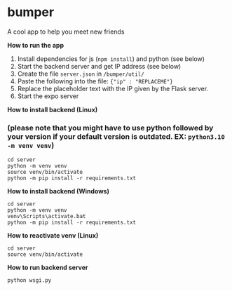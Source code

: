 # bumper
A cool app to help you meet new friends

**How to run the app**
1. Install dependencies for js (`npm install`) and python (see below)
2. Start the backend server and get IP address (see below)
3. Create the file `server.json` in `/bumper/util/`
4. Paste the following into the file: `{"ip" : "REPLACEME"}`
5. Replace the placeholder text with the IP given by the Flask server.
6. Start the expo server

**How to install backend (Linux)**
### (please note that you might have to use python followed by your version if your default version is outdated. EX: `python3.10 -m venv venv`)
```
cd server
python -m venv venv
source venv/bin/activate
python -m pip install -r requirements.txt
```

**How to install backend (Windows)**
```
cd server
python -m venv venv
venv\Scripts\activate.bat
python -m pip install -r requirements.txt
```

**How to reactivate venv (Linux)**
```
cd server
source venv/bin/activate
```

**How to run backend server**
```
python wsgi.py
```